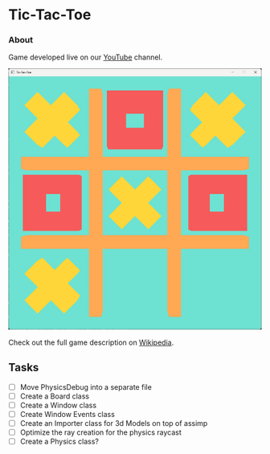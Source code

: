 # Tic-Tac-Toe

### About

Game developed live on our [YouTube](https://www.youtube.com/playlist?list=PLTBWjr8hHbdpq-5MNiSVT9Puh6iP2xzf7) channel.

![Preview](PREVIEW.png)

Check out the full game description on [Wikipedia](https://en.wikipedia.org/wiki/Tic-tac-toe).

## Tasks

- [ ] Move PhysicsDebug into a separate file
- [ ] Create a Board class
- [ ] Create a Window class
- [ ] Create Window Events class
- [ ] Create an Importer class for 3d Models on top of assimp
- [ ] Optimize the ray creation for the physics raycast
- [ ] Create a Physics class?
